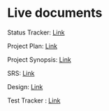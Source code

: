 # Live documents

Status Tracker: [Link](https://iiithydstudents-my.sharepoint.com/:x:/g/personal/aditya_ga_students_iiit_ac_in/EXyKkoav98RFv8lzrCQ8HgEBWX1xkiwhiTPAfC9G9bgSoQ?e=zMTJ5r)

Project Plan: [Link](https://iiithydstudents-my.sharepoint.com/:w:/g/personal/aditya_ga_students_iiit_ac_in/EXsFm0nVWitKvWhx6T23RacB2wq6r3DFagCdUB4h6yKRTg?e=uwjV6f)

Project Synopsis: [Link](https://iiithydstudents-my.sharepoint.com/:w:/g/personal/aditya_ga_students_iiit_ac_in/EfoJOyisTotJnfz6cIcVi6ABJrQHzFlnOo-HPeTL88ycfw?e=p91rDC)

SRS: [Link](https://iiithydresearch-my.sharepoint.com/:w:/g/personal/raunak_seksaria_research_iiit_ac_in/EX3HY4QLzsNKlL87M0pS7GEBIGibGRcrnA-UdKvmhHevVA?e=VbmhaH)

Design: [Link](https://iiithydstudents-my.sharepoint.com/:w:/g/personal/aditya_ga_students_iiit_ac_in/ETFMN1srq9RKjlOryD7MBREBJ4mHSREp9QqX-RlAopJ3Iw?e=tvygEc )

Test Tracker : [Link](https://iiithydstudents-my.sharepoint.com/:x:/g/personal/aditya_ga_students_iiit_ac_in/Ee0b87HFFrJLnKk6By_BkRcBH7AiOoVR9657BcNdVKlCYw?e=dk2XIF)